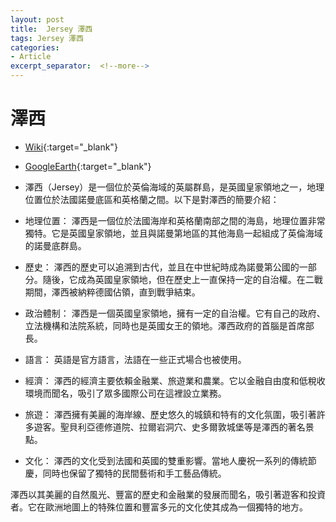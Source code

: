 ```yaml
---
layout: post
title:  Jersey 澤西
tags: Jersey 澤西 
categories:
- Article
excerpt_separator:  <!--more-->
---
```

# 澤西
- [Wiki](https://zh.wikipedia.org/zh-tw/%E6%BE%A4%E8%A5%BF "Wiki"){:target="_blank"} 
- [GoogleEarth](https://earth.google.com/web/search/%e6%be%a4%e8%a5%bf/@49.21177773,-2.13709271,67.10322094a,48593.39863694d,35y,0h,0t,0r/ "GoogleEarth"){:target="_blank"} 


- 澤西（Jersey）是一個位於英倫海域的英屬群島，是英國皇家領地之一，地理位置位於法國諾曼底區和英格蘭之間。以下是對澤西的簡要介紹：

- 地理位置： 澤西是一個位於法國海岸和英格蘭南部之間的海島，地理位置非常獨特。它是英國皇家領地，並且與諾曼第地區的其他海島一起組成了英倫海域的諾曼底群島。

- 歷史： 澤西的歷史可以追溯到古代，並且在中世紀時成為諾曼第公國的一部分。隨後，它成為英國皇家領地，但在歷史上一直保持一定的自治權。在二戰期間，澤西被納粹德國佔領，直到戰爭結束。

- 政治體制： 澤西是一個英國皇家領地，擁有一定的自治權。它有自己的政府、立法機構和法院系統，同時也是英國女王的領地。澤西政府的首腦是首席部長。

- 語言： 英語是官方語言，法語在一些正式場合也被使用。

- 經濟： 澤西的經濟主要依賴金融業、旅遊業和農業。它以金融自由度和低稅收環境而聞名，吸引了眾多國際公司在這裡設立業務。

- 旅遊： 澤西擁有美麗的海岸線、歷史悠久的城鎮和特有的文化氛圍，吸引著許多遊客。聖貝利亞德修道院、拉爾岩洞穴、史多爾敦城堡等是澤西的著名景點。

- 文化： 澤西的文化受到法國和英國的雙重影響。當地人慶祝一系列的傳統節慶，同時也保留了獨特的民間藝術和手工藝品傳統。

澤西以其美麗的自然風光、豐富的歷史和金融業的發展而聞名，吸引著遊客和投資者。它在歐洲地圖上的特殊位置和豐富多元的文化使其成為一個獨特的地方。


